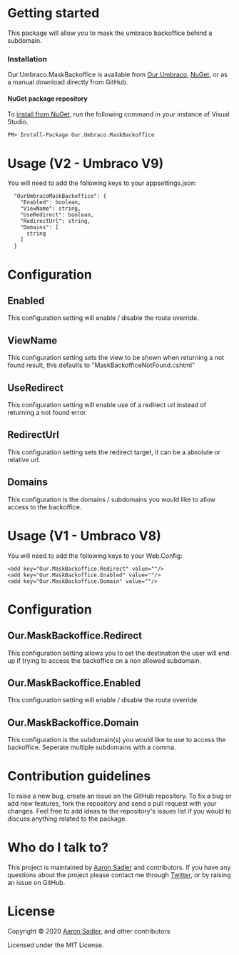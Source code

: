 # Getting started

This package will allow you to mask the umbraco backoffice behind a subdomain.

### Installation

Our.Umbraco.MaskBackoffice is available from [Our Umbraco](https://our.umbraco.com/packages/backoffice-extensions/ourumbracomaskbackoffice/), [NuGet](https://www.nuget.org/packages/Our.Umbraco.MaskBackoffice), or as a manual download directly from GitHub.

#### NuGet package repository
To [install from NuGet](https://www.nuget.org/packages/Our.Umbraco.MaskBackoffice), run the following command in your instance of Visual Studio.

    PM> Install-Package Our.Umbraco.MaskBackoffice

# Usage (V2 - Umbraco V9)

You will need to add the following keys to your appsettings.json:

      "OurUmbracoMaskBackoffice": {
        "Enabled": boolean,
        "ViewName": string,
        "UseRedirect": boolean,
        "RedirectUrl": string,
        "Domains": [
          string
        ]
      }

# Configuration

## Enabled
This configuration setting will enable / disable the route override.

## ViewName
This configuration setting sets the view to be shown when returning a not found result, this defaults to "MaskBackofficeNotFound.cshtml"

## UseRedirect
This configuration setting will enable use of a redirect url instead of returning a not found error.

## RedirectUrl
This configuration setting sets the redirect target, it can be a absolute or relative url.

## Domains
This configuration is the domains / subdomains you would like to allow access to the backoffice.


# Usage (V1 - Umbraco V8)

You will need to add the following keys to your Web.Config:

    <add key="Our.MaskBackoffice.Redirect" value=""/>
    <add key="Our.MaskBackoffice.Enabled" value=""/>
    <add key="Our.MaskBackoffice.Domain" value=""/>

# Configuration

## Our.MaskBackoffice.Redirect
This configuration setting allows you to set the destination the user will end up if trying to access the backoffice on a non allowed subdomain.

## Our.MaskBackoffice.Enabled
This configuration setting will enable / disable the route override.

## Our.MaskBackoffice.Domain
This configuration is the subdomain(s) you would like to use to access the backoffice.
Seperate multiple subdomains with a comma.


# Contribution guidelines

To raise a new bug, create an issue on the GitHub repository. To fix a bug or add new features, fork the repository and send a pull request with your changes. Feel free to add ideas to the repository's issues list if you would to discuss anything related to the package.

# Who do I talk to?
This project is maintained by [Aaron Sadler](https://aaronsadler.uk) and contributors. If you have any questions about the project please contact me through [Twitter](https://twitter.com/AaronSadlerUK), or by raising an issue on GitHub.

# License

Copyright &copy; 2020 [Aaron Sadler](https://aaronsadler.uk), and other contributors

Licensed under the MIT License.
